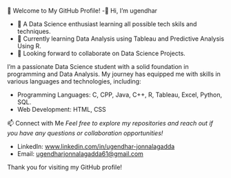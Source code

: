 👋 Welcome to My GitHub Profile!
-👋 Hi, I’m ugendhar
- 👀 A Data Science enthusiast learning all possible tech skils and techniques.
- 🌱 Currently learning Data Analysis using Tableau and Predictive Analysis Using R.
- 🤝 Looking forward to collaborate on Data Science Projects.

I’m a passionate Data Science student with a solid foundation in programming and Data Analysis. My journey has equipped me with skills in various languages and technologies, including:
- Programming Languages: C, CPP, Java, C++, R, Tableau, Excel, Python, SQL.
- Web Development: HTML, CSS

📫 Connect with Me
*Feel free to explore my repositories and reach out if you have any questions or collaboration opportunities!*

- LinkedIn: www.linkedin.com/in/ugendhar-jonnalagadda 
- Email: ugendharjonnalagadda61@gmail.com

Thank you for visiting my GitHub profile!
